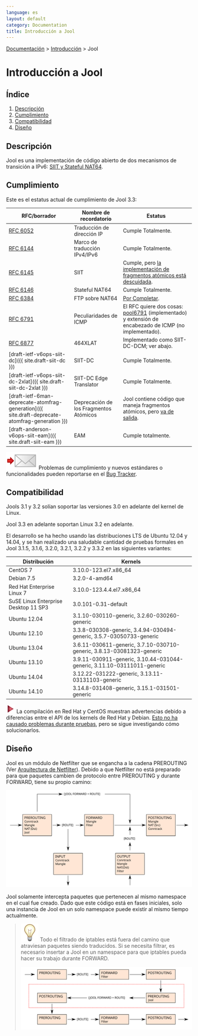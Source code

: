 ```yaml
---
language: es
layout: default
category: Documentation
title: Introducción a Jool
---
```


[Documentación](documentation.html) > [Introducción](documentation.html#introduccin) > Jool

# Introducción a Jool

## Índice

1. [Descripción](#descripcin)
2. [Cumplimiento](#cumplimiento)
3. [Compatibilidad](#compatibilidad)
4. [Diseño](#diseo)

## Descripción

Jool es una implementación de código abierto de dos mecanismos de transición a IPv6: [SIIT y Stateful NAT64](intro-xlat.html).

## Cumplimiento

Este es el estatus actual de cumplimiento de Jool 3.3:

| RFC/borrador | Nombre de recordatorio  | Estatus |
|-----------|---------|--------|
| [RFC 6052](https://tools.ietf.org/html/rfc6052) | Traducción de dirección IP | Cumple Totalmente. |
| [RFC 6144](https://tools.ietf.org/html/rfc6144) | Marco de traducción IPv4/IPv6 | Cumple Totalmente. |
| [RFC 6145](https://tools.ietf.org/html/rfc6145) | SIIT | Cumple, pero [la implementación de fragmentos atómicos está descuidada](usr-flags-atomic.html#overview). |
| [RFC 6146](https://tools.ietf.org/html/rfc6146) | Stateful NAT64 | Cumple Totalmente. |
| [RFC 6384](http://tools.ietf.org/html/rfc6384) | FTP sobre NAT64 | [Por Completar](https://github.com/NICMx/NAT64/issues/114). |
| [RFC 6791](https://tools.ietf.org/html/rfc6791) | Peculiaridades de ICMP | El RFC quiere dos cosas: [pool6791](rfc6791.html) (implementado) y extensión de encabezado de ICMP (no implementado). |
| [RFC 6877](http://tools.ietf.org/html/rfc6877) | 464XLAT | Implementado como SIIT-DC-DCM; ver abajo. |
| [draft-ietf-v6ops-siit-dc]({{ site.draft-siit-dc }}) | SIIT-DC | Cumple Totalmente. |
| [draft-ietf-v6ops-siit-dc-2xlat]({{ site.draft-siit-dc-2xlat }}) | SIIT-DC Edge Translator | Cumple Totalmente. |
| [draft-ietf-6man-deprecate-atomfrag-generation]({{ site.draft-deprecate-atomfrag-generation }}) | Deprecación de los Fragmentos Atómicos | Jool contiene código que maneja fragmentos atómicos, pero [va de salida](usr-flags-atomic.html#overview). |
| [draft-anderson-v6ops-siit-eam]({{ site.draft-siit-eam }}) | EAM | Cumple totalmente. |

![E-mail](../images/email.svg) Problemas de cumplimiento y nuevos estándares o funcionalidades pueden reportarse en el [Bug Tracker](https://github.com/NICMx/NAT64/issues).

## Compatibilidad

Jools 3.1 y 3.2 solían soportar las versiones 3.0 en adelante del kernel de Linux.

Jool 3.3 en adelante soportan Linux 3.2 en adelante.
 
El desarrollo se ha hecho usando las distribuciones LTS de Ubuntu 12.04 y 14.04, y se han realizado una saludable cantidad de pruebas formales en Jool 3.1.5, 3.1.6, 3.2.0, 3.2.1, 3.2.2 y 3.3.2 en las siguientes variantes:

| Distribución | Kernels |
| -------------|---------|
| CentOS 7 | 3.10.0-123.el7.x86_64 |
| Debian 7.5 | 3.2.0-4-amd64 |
| Red Hat Enterprise Linux 7 | 3.10.0-123.4.4.el7.x86_64 |
| SuSE Linux Enterprise Desktop 11 SP3 | 3.0.101-0.31-default |
| Ubuntu 12.04 | 3.1.10-030110-generic, 3.2.60-030260-generic |
| Ubuntu 12.10 | 3.3.8-030308-generic, 3.4.94-030494-generic, 3.5.7-03050733-generic |
| Ubuntu 13.04 | 3.6.11-030611-generic, 3.7.10-030710-generic, 3.8.13-03081323-generic |
| Ubuntu 13.10 | 3.9.11-030911-generic, 3.10.44-031044-generic, 3.11.10-03111011-generic |
| Ubuntu 14.04 | 3.12.22-031222-generic, 3.13.11-03131103-generic |
| Ubuntu 14.10 | 3.14.8-031408-generic, 3.15.1-031501-generic |

![triangle](../images/triangle.svg) La compilación en Red Hat y CentOS muestran advertencias debido a diferencias entre el API de los kernels de Red Hat y Debian. [Esto no ha causado problemas durante pruebas](https://github.com/NICMx/NAT64/issues/105), pero se sigue investigando cómo solucionarlos.

## Diseño

Jool es un módulo de Netfilter que se engancha a la cadena PREROUTING (Ver [Arquitectura de Netfilter](http://www.netfilter.org/documentation/HOWTO//netfilter-hacking-HOWTO-3.html)). Debido a que Netfilter no está preparado para que paquetes cambien de protocolo entre PREROUTING y durante FORWARD, tiene su propio camino:

![Figura 1 - Jool dentro de Netfilter](../images/netfilter.svg)

Jool solamente intercepta paquetes que pertenecen al mismo namespace en el cual fue creado. Dado que este código está en fases iniciales, solo una instancia de Jool en un solo namespace puede existir al mismo tiempo actualmente.

> ![Nota](../images/bulb.svg) Todo el filtrado de iptables está fuera del camino que atraviesan paquetes siendo traducidos. Si se necesita filtrar, es necesario insertar a Jool en un namespace para que iptables pueda hacer su trabajo durante FORWARD.
> 
> ![Figura 2 - Jool y filtrado](../images/netfilter-filter.svg)

